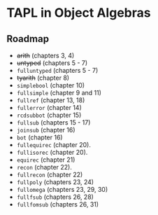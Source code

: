 # TAPL in Object Algebras

## Roadmap

- ~~arith~~ (chapters 3, 4)
- ~~untyped~~ (chapters 5 - 7)
- `fulluntyped` (chapters 5 - 7)
- ~~tyarith~~ (chapter 8)
- `simplebool` (chapter 10)
- `fullsimple` (chapter 9 and 11)
- `fullref` (chapter 13, 18)
- `fullerror` (chapter 14)
- `rcdsubbot` (chapter 15)
- `fullsub` (chapters 15 - 17)
- `joinsub` (chapter 16)
- `bot` (chapter 16)
- `fullequirec` (chapter 20).
- `fullisorec` (chapter 20).
- `equirec` (chapter 21)
- `recon` (chapter 22).
- `fullrecon` (chapter 22)
- `fullpoly` (chapters 23, 24)
- `fullomega` (chapters 23, 29, 30)
- `fullfsub` (chapters 26, 28)
- `fullfomsub` (chapters 26, 31)